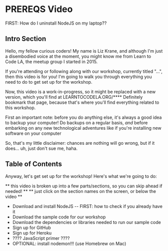 # PREREQS Video

FIRST: How do I uninstall NodeJS on my laptop??

## Intro Section

Hello, my fellow curious coders! My name is Liz Krane, and although I'm just a disembodied voice at the moment, you might know me from Learn to Code LA, the meetup group I started in 2015.

If you're attending or following along with our workshop, currently titled "...", then this video is for you! I'm going to walk you through everything you need to do to get set up for the workshop.

Now, this video is a work-in-progress, so it might be replaced with a new version, which you'll find at LEARNTOCODELA.ORG/****
Definitely bookmark that page, because that's where you'll find everything related to this workshop.

First an important note: before you do anything else, it's always a good idea to backup your computer!
Do backups on a regular basis, *and* before embarking on any new technological adventures like if you're installing new software on your computer

So, that's my little disclaimer: chances are nothing will go wrong, but if it does... uh, just don't sue me, haha.

## Table of Contents

Anyway, let's get set up for the workshop! Here's what we're going to do:

** this video is broken up into a few parts/sections, so you can skip ahead if needed! **
** just click on the section names on the screen, or below the video **

- Download and install NodeJS -- FIRST: how to check if you already have it
- Download the sample code for our workshop
- Download the dependencies or libraries needed to run our sample code
- Sign up for GitHub
- Sign up for Heroku
- ???? JavaScript primer ????
- OPTIONAL: install nodemon!!! (use Homebrew on Mac)
